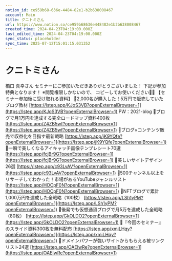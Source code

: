 ```yaml
---
notion_id: ce959b68-636e-4484-82e1-b2b638008467
account: Main
title: クニトミさん
url: https://www.notion.so/ce959b68636e448482e1b2b638008467
created_time: 2024-04-23T04:19:00.000Z
last_edited_time: 2024-04-23T04:19:00.000Z
sync_status: placeholder
sync_time: 2025-07-12T15:01:15.031352
---
```

# クニトミさん

  橋口 真幸さん
セミナーにご参加いただきありがとうございました！
  下記が参加特典となります！
  ※閲覧権限しかないので、
コピーしてお使いください🙇‍♂️
  【セミナー参加後に受け取れる資料】
  🎁2,000名が購入した！5万円で販売していたブログ教材
[https://lstep.app/KJoS3VB?openExternalBrowser=1](https://lstep.app/KJoS3VB?openExternalBrowser=1)
  PW：2021-blog
  🎁ブログで月1万円を達成する完全ロードマップ資料400枚
[https://lstep.app/Z4ZB5wf?openExternalBrowser=1](https://lstep.app/Z4ZB5wf?openExternalBrowser=1)
  🎁ブログ×コンテンツ販売で収益化を目指す最新戦略
[https://lstep.app/jK9YQfe?openExternalBrowser=1](https://lstep.app/jK9YQfe?openExternalBrowser=1)
  🎁一瞬で美しくなるアイキャッチ画像テンプレシート70選
[https://lstep.app/fcjBr9G?openExternalBrowser=1](https://lstep.app/fcjBr9G?openExternalBrowser=1)
  🎁美しいサイトデザイン26選
[https://lstep.app/c93LvAV?openExternalBrowser=1](https://lstep.app/c93LvAV?openExternalBrowser=1)
  🎁500チャンネル以上をリサーチしてわかった！市場があるYouTubeジャンルリスト
[https://lstep.app/HOCpF0N?openExternalBrowser=1](https://lstep.app/HOCpF0N?openExternalBrowser=1)
  🎁NFTブログで累計1,000万円を達成した全戦略（100枚）
[https://lstep.app/LSh1yPM?openExternalBrowser=1](https://lstep.app/LSh1yPM?openExternalBrowser=1)
  🎁後発でも仮想通貨ブログで月5万を達成した全戦略（80枚）
  [https://lstep.app/GkOLDO2?openExternalBrowser=1](https://lstep.app/GkOLDO2?openExternalBrowser=1)
  🎁『今回のセミナー』のスライド資料300枚を無料配布
[https://lstep.app/xmiLHqy?openExternalBrowser=1](https://lstep.app/xmiLHqy?openExternalBrowser=1)
  🎁ドメインパワーが強いサイトからもらえる被リンクリスト24選
[https://lstep.app/OAEIwRe?openExternalBrowser=1](https://lstep.app/OAEIwRe?openExternalBrowser=1)